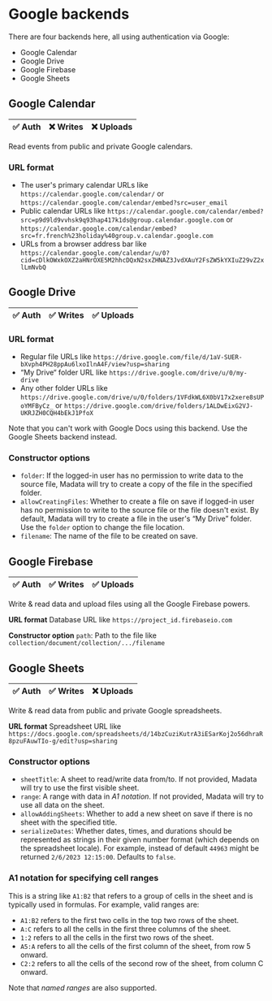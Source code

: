 # Google backends

There are four backends here, all using authentication via Google:

- Google Calendar
- Google Drive
- Google Firebase
- Google Sheets

## Google Calendar

| ✅ Auth | ❌ Writes | ❌ Uploads |
|---------|-----------|-----------|

Read events from public and private Google calendars.

### URL format

- The user's primary calendar URLs like `https://calendar.google.com/calendar/` or `https://calendar.google.com/calendar/embed?src=user_email`
- Public calendar URLs like `https://calendar.google.com/calendar/embed?src=p9d9ld9vvhsk9q93hap417k1ds@group.calendar.google.com` or `https://calendar.google.com/calendar/embed?src=fr.french%23holiday%40group.v.calendar.google.com`
- URLs from a browser address bar like `https://calendar.google.com/calendar/u/0?cid=cDlkOWxkOXZ2aHNrOXE5M2hhcDQxN2sxZHNAZ3JvdXAuY2FsZW5kYXIuZ29vZ2xlLmNvbQ`

## Google Drive

| ✅ Auth | ✅ Writes | ✅ Uploads |
|---------|-----------|-----------|

### URL format

- Regular file URLs like `https://drive.google.com/file/d/1aV-SUER-bXvph4PH28ppAu6lxoIlnA4F/view?usp=sharing`
- “My Drive“ folder URL like `https://drive.google.com/drive/u/0/my-drive`
- Any other folder URLs like `https://drive.google.com/drive/u/0/folders/1VFdkWL6X0bV17x2xere8sUPoYMFByCz_` or `https://drive.google.com/drive/folders/1ALDwEixG2VJ-UKRJZH0CQH4bEkJ1PfoX`

Note that you can't work with Google Docs using this backend. Use the Google Sheets backend instead.

### Constructor options

- `folder`: If the logged-in user has no permission to write data to the source file, Madata will try to create a copy of the file in the specified folder.
- `allowCreatingFiles`: Whether to create a file on save if logged-in user has no permission to write to the source file or the file doesn't exist. By default, Madata will try to create a file in the user's “My Drive” folder. Use the `folder` option to change the file location.
- `filename`: The name of the file to be created on save.

## Google Firebase

| ✅ Auth | ✅ Writes | ✅ Uploads |
|---------|-----------|-----------|

Write & read data and upload files using all the Google Firebase powers.

**URL format** Database URL like `https://project_id.firebaseio.com`

**Constructor option** `path`: Path to the file like `collection/document/collection/.../filename`

## Google Sheets

| ✅ Auth | ✅ Writes | ❌ Uploads |
|---------|-----------|-----------|

Write & read data from public and private Google spreadsheets.

**URL format** Spreadsheet URL like `https://docs.google.com/spreadsheets/d/14bzCuziKutrA3iESarKoj2o56dhraR8pzuFAuwTIo-g/edit?usp=sharing`

### Constructor options

- `sheetTitle`: A sheet to read/write data from/to. If not provided, Madata will try to use the first visible sheet.
- `range`: A range with data in *A1 notation*. If not provided, Madata will try to use all data on the sheet.
- `allowAddingSheets`: Whether to add a new sheet on save if there is no sheet with the specified title.
- `serializeDates`: Whether dates, times, and durations should be represented as strings in their given number format (which depends on the spreadsheet locale). For example, instead of default `44963` might be returned `2/6/2023 12:15:00`. Defaults to `false`.

### A1 notation for specifying cell ranges

This is a string like `A1:B2` that refers to a group of cells in the sheet and is typically used in formulas. For example, valid ranges are:

- `A1:B2` refers to the first two cells in the top two rows of the sheet.
- `A:C` refers to all the cells in the first three columns of the sheet.
- `1:2` refers to all the cells in the first two rows of the sheet.
- `A5:A` refers to all the cells of the first column of the sheet, from row 5 onward.
- `C2:2` refers to all the cells of the second row of the sheet, from column C onward.

Note that *named ranges* are also supported.
